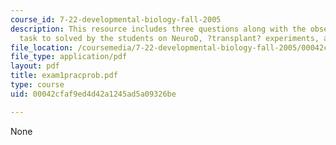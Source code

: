 ```yaml
---
course_id: 7-22-developmental-biology-fall-2005
description: This resource includes three questions along with the observations and
  task to solved by the students on NeuroD, ?transplant? experiments, and delta protein.
file_location: /coursemedia/7-22-developmental-biology-fall-2005/00042cfaf9ed4d42a1245ad5a09326be_exam1pracprob.pdf
file_type: application/pdf
layout: pdf
title: exam1pracprob.pdf
type: course
uid: 00042cfaf9ed4d42a1245ad5a09326be

---
```

None